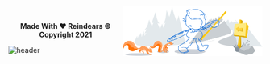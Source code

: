 <!-- Walter Guithub Profile @ Walterxrobot -->

<!-- Walter Guithub Profile @ Walterxrobot -->
<!--START_SECTION:activity-->


<!-- Walter Guithub Profile @ Walterxrobot -->
<!-- Walter Guithub Profile @ Walterxrobot -->
<br>
<!-- Walter Guithub Profile @ Walterxrobot -->


<img width="55%" align="right" alt="Github" src="Walter.svg" />
<!-- Walter Guithub Profile @ Walterxrobot -->
<br>
<!-- Walter Guithub Profile @ Walterxrobot -->
<p align=center><b>Made With ❤️ Reindears © Copyright 2021</b></p>

![header](https://capsule-render.vercel.app/api?type=waving&color=gradient&customColorList=10&height=180&section=footer&text=Merry%20Christmas&fontSize=45&animation=twinkling&fontAlignY=70&descAlignY=45&descAlign=62)
<!-- Walter Guithub Profile @ Walterxrobot -->

<!--End Of Readme-->
